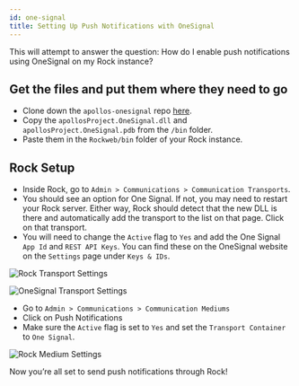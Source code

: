 ```yaml
---
id: one-signal
title: Setting Up Push Notifications with OneSignal
---
```


This will attempt to answer the question: How do I enable push notifications using OneSignal on my Rock instance?

## Get the files and put them where they need to go
* Clone down the `apollos-onesignal` repo [here](https://github.com/ApollosProject/apollos-onesignal).
* Copy the `apollosProject.OneSignal.dll` and `apollosProject.OneSignal.pdb` from the `/bin` folder.
* Paste them in the `Rockweb/bin` folder of your Rock instance.

## Rock Setup
* Inside Rock, go to `Admin > Communications > Communication Transports`.
* You should see an option for One Signal. If not, you may need to restart your Rock server. Either way, Rock should detect that the new DLL is there and automatically add the transport to the list on that page. Click on that transport.
* You will need to change the `Active` flag to `Yes` and add the One Signal `App Id` and `REST API Keys`. You can find these on the OneSignal website on the `Settings` page under `Keys & IDs`.

![Rock Transport Settings](/docs/docs/assets/one-signal/rock-transport-settings.png)

![OneSignal Transport Settings](/docs/docs/assets/one-signal/one-signal-settings.png)

* Go to `Admin > Communications > Communication Mediums`
* Click on Push Notifications
* Make sure the `Active` flag is set to `Yes` and set the `Transport Container` to `One Signal`.

![Rock Medium Settings](/docs/docs/assets/one-signal/rock-medium-settings.png)

Now you’re all set to send push notifications through Rock!
